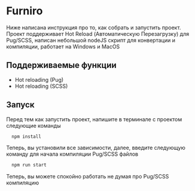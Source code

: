 
# Furniro

Ниже написана инструкция про то, как собрать и запустить проект. Проект поддерживает Hot Reload (Автоматическую Перезагрузку) для Pug/SCSS, написан небольшой nodeJS скрипт для конвертации и компиляции, работает на Windows и MacOS


## Поддерживаемые функции

- Hot reloading (Pug)
- Hot reloading (SCSS)

## Запуск

Перед тем как запустить проект, напишите в терминале с проектом следующие команды

```bash
  npm install
```

Теперь, вы установили все зависимости, далее, введите следующую команду для начала компиляции Pug/SCSS файлов

```bash
  npm run start
```

Теперь, вы можете спокойно работать не думая про Pug/SCSS компиляцию
